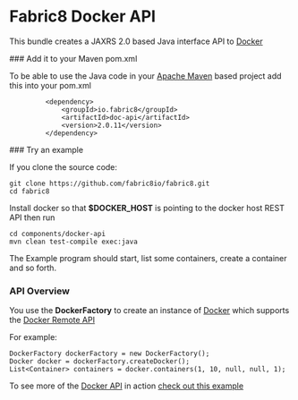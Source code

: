 Fabric8 Docker API
==================

This bundle creates a JAXRS 2.0 based Java interface API to [Docker](http://docker.io/)

### Add it to your Maven pom.xml

To be able to use the Java code in your [Apache Maven](http://maven.apache.org/) based project add this into your pom.xml

             <dependency>
                 <groupId>io.fabric8</groupId>
                 <artifactId>doc-api</artifactId>
                 <version>2.0.11</version>
             </dependency>

### Try an example

If you clone the source code:

    git clone https://github.com/fabric8io/fabric8.git
    cd fabric8

Install docker so that **$DOCKER_HOST** is pointing to the docker host REST API then run

    cd components/docker-api
    mvn clean test-compile exec:java

The Example program should start, list some containers, create a container and so forth.

### API Overview

You use the **DockerFactory** to create an instance of [Docker](https://github.com/fabric8io/fabric8/blob/master/components/docker-api/src/main/java/io/fabric8/docker/api/Docker.java#L46) which supports the [Docker Remote API](http://docs.docker.io/en/latest/reference/api/docker_remote_api/)

For example:

    DockerFactory dockerFactory = new DockerFactory();
    Docker docker = dockerFactory.createDocker();
    List<Container> containers = docker.containers(1, 10, null, null, 1);

To see more of the [Docker API](https://github.com/fabric8io/fabric8/blob/master/components/docker-api/src/main/java/io/fabric8/docker/api/Docker.java#L47) in action [check out this example](https://github.com/fabric8io/fabric8/blob/master/components/docker-api/src/test/java/io/fabric8/docker/api/Example.java#L64)
